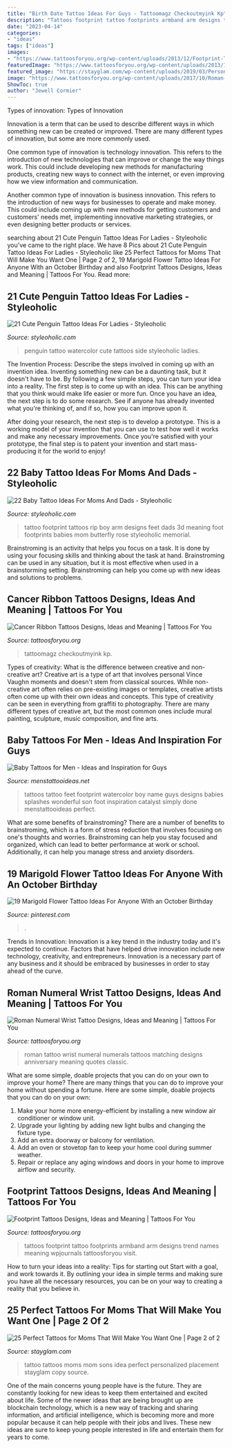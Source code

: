 ```yaml
---
title: "Birth Date Tattoo Ideas For Guys - Tattoomagz Checkoutmyink Kp"
description: "Tattoos footprint tattoo footprints armband arm designs trend names meaning wpjournals tattoosforyou visit"
date: "2023-04-14"
categories:
- "ideas"
tags: ["ideas"]
images:
- "https://www.tattoosforyou.org/wp-content/uploads/2013/12/Footprint-Tattoos-on-Arm.jpg"
featuredImage: "https://www.tattoosforyou.org/wp-content/uploads/2013/12/Footprint-Tattoos-on-Arm.jpg"
featured_image: "https://stayglam.com/wp-content/uploads/2019/03/Personalized-Baby-Tattoo.jpg"
image: "https://www.tattoosforyou.org/wp-content/uploads/2017/10/Roman-Numeral-Wrist-Tattoo-Ideas.jpg"
ShowToc: true
author: "Jewell Cormier"
---
```



Types of innovation:
Types of Innovation

Innovation is a term that can be used to describe different ways in which something new can be created or improved. There are many different types of innovation, but some are more commonly used.

One common type of innovation is technology innovation. This refers to the introduction of new technologies that can improve or change the way things work. This could include developing new methods for manufacturing products, creating new ways to connect with the internet, or even improving how we view information and communication.

Another common type of innovation is business innovation. This refers to the introduction of new ways for businesses to operate and make money. This could include coming up with new methods for getting customers and customers' needs met, implementing innovative marketing strategies, or even designing better products or services.

	

		
searching about 21 Cute Penguin Tattoo Ideas For Ladies - Styleoholic you've came to the right place. We have 8 Pics about 21 Cute Penguin Tattoo Ideas For Ladies - Styleoholic like 25 Perfect Tattoos for Moms That Will Make You Want One | Page 2 of 2, 19 Marigold Flower Tattoo Ideas For Anyone With an October Birthday and also Footprint Tattoos Designs, Ideas and Meaning | Tattoos For You. Read more:
		
    
## 21 Cute Penguin Tattoo Ideas For Ladies - Styleoholic

<img loading=lazy src="https://i.styleoholic.com/2017/08/Watercolor-penguin-tattoo-on-the-side.jpg" onerror="this.onerror=null;this.src='https://tse1.mm.bing.net/th?id=OIP.6qvFFI22OXZBgpYaDcFmoQAAAA&amp;pid=15.1';" alt="21 Cute Penguin Tattoo Ideas For Ladies - Styleoholic">

_Source: styleoholic.com_

>penguin tattoo watercolor cute tattoos side styleoholic ladies. 

	

The Invention Process: Describe the steps involved in coming up with an invention idea.
Inventing something new can be a daunting task, but it doesn't have to be. By following a few simple steps, you can turn your idea into a reality.
The first step is to come up with an idea. This can be anything that you think would make life easier or more fun. Once you have an idea, the next step is to do some research. See if anyone has already invented what you're thinking of, and if so, how you can improve upon it.

After doing your research, the next step is to develop a prototype. This is a working model of your invention that you can use to test how well it works and make any necessary improvements. Once you're satisfied with your prototype, the final step is to patent your invention and start mass-producing it for the world to enjoy!

    
## 22 Baby Tattoo Ideas For Moms And Dads - Styleoholic

<img loading=lazy src="https://i.styleoholic.com/2017/01/Baby-footprint-tattoo-on-the-arm.jpg" onerror="this.onerror=null;this.src='https://tse1.mm.bing.net/th?id=OIP.n0SNt57uPzkVM-ifcJvARQAAAA&amp;pid=15.1';" alt="22 Baby Tattoo Ideas For Moms And Dads - Styleoholic">

_Source: styleoholic.com_

>tattoo footprint tattoos rip boy arm designs feet dads 3d meaning foot footprints babies mom butterfly rose styleoholic memorial. 

	

Brainstroming is an activity that helps you focus on a task. It is done by using your focusing skills and thinking about the task at hand. Brainstroming can be used in any situation, but it is most effective when used in a brainstorming setting. Brainstroming can help you come up with new ideas and solutions to problems.

    
## Cancer Ribbon Tattoos Designs, Ideas And Meaning | Tattoos For You

<img loading=lazy src="https://www.tattoosforyou.org/wp-content/uploads/2013/10/Tattoo-Cancer-Ribbon.jpg" onerror="this.onerror=null;this.src='https://tse3.mm.bing.net/th?id=OIP.AWhc2kGFjaDATtbf7l477QHaJ4&amp;pid=15.1';" alt="Cancer Ribbon Tattoos Designs, Ideas and Meaning | Tattoos For You">

_Source: tattoosforyou.org_

>tattoomagz checkoutmyink kp. 

	

Types of creativity: What is the difference between creative and non-creative art?
Creative art is a type of art that involves personal Vince Vaughn moments and doesn't stem from classical sources. While non-creative art often relies on pre-existing images or templates, creative artists often come up with their own ideas and concepts. This type of creativity can be seen in everything from graffiti to photography. There are many different types of creative art, but the most common ones include mural painting, sculpture, music composition, and fine arts.

    
## Baby Tattoos For Men - Ideas And Inspiration For Guys

<img loading=lazy src="http://www.menstattooideas.net/tattooimages/2017/06/baby-tattoos-31.jpg" onerror="this.onerror=null;this.src='https://tse1.mm.bing.net/th?id=OIP.SVTXOsrP2Ds5ENmYRxDqjQHaNd&amp;pid=15.1';" alt="Baby Tattoos for Men - Ideas and Inspiration for Guys">

_Source: menstattooideas.net_

>tattoos tattoo feet footprint watercolor boy name guys designs babies splashes wonderful son foot inspiration catalyst simply done menstattooideas perfect. 

	

What are some benefits of brainstroming?
There are a number of benefits to brainstroming, which is a form of stress reduction that involves focusing on one's thoughts and worries. Brainstroming can help you stay focused and organized, which can lead to better performance at work or school. Additionally, it can help you manage stress and anxiety disorders.

    
## 19 Marigold Flower Tattoo Ideas For Anyone With An October Birthday

<img loading=lazy src="https://i.pinimg.com/736x/d8/7d/03/d87d03e5ae0eec9c00aac6d7f2e9df10.jpg" onerror="this.onerror=null;this.src='https://tse2.mm.bing.net/th?id=OIP.JivWDXEpedyMkuUTfMcZYgHaHa&amp;pid=15.1';" alt="19 Marigold Flower Tattoo Ideas For Anyone With an October Birthday">

_Source: pinterest.com_

>. 

	

Trends in Innovation:
Innovation is a key trend in the industry today and it's expected to continue. Factors that have helped drive innovation include new technology, creativity, and entrepreneurs. Innovation is a necessary part of any business and it should be embraced by businesses in order to stay ahead of the curve.

    
## Roman Numeral Wrist Tattoo Designs, Ideas And Meaning | Tattoos For You

<img loading=lazy src="https://www.tattoosforyou.org/wp-content/uploads/2017/10/Roman-Numeral-Wrist-Tattoo-Ideas.jpg" onerror="this.onerror=null;this.src='https://tse2.mm.bing.net/th?id=OIP.iDSjGTgHOSWM5IthRQJ4SgHaHa&amp;pid=15.1';" alt="Roman Numeral Wrist Tattoo Designs, Ideas and Meaning | Tattoos For You">

_Source: tattoosforyou.org_

>roman tattoo wrist numeral numerals tattoos matching designs anniversary meaning quotes classic. 

	

What are some simple, doable projects that you can do on your own to improve your home?
There are many things that you can do to improve your home without spending a fortune. Here are some simple, doable projects that you can do on your own:
1. Make your home more energy-efficient by installing a new window air conditioner or window unit.
2. Upgrade your lighting by adding new light bulbs and changing the fixture type.
3. Add an extra doorway or balcony for ventilation. 
4. Add an oven or stovetop fan to keep your home cool during summer weather. 
5. Repair or replace any aging windows and doors in your home to improve airflow and security.

    
## Footprint Tattoos Designs, Ideas And Meaning | Tattoos For You

<img loading=lazy src="https://www.tattoosforyou.org/wp-content/uploads/2013/12/Footprint-Tattoos-on-Arm.jpg" onerror="this.onerror=null;this.src='https://tse4.mm.bing.net/th?id=OIP.UbYkFixQNWibe13UQ_0lWgHaJ3&amp;pid=15.1';" alt="Footprint Tattoos Designs, Ideas and Meaning | Tattoos For You">

_Source: tattoosforyou.org_

>tattoos footprint tattoo footprints armband arm designs trend names meaning wpjournals tattoosforyou visit. 

	

How to turn your ideas into a reality: Tips for starting out
Start with a goal, and work towards it. By outlining your idea in simple terms and making sure you have all the necessary resources, you can be on your way to creating a reality that you believe in.

    
## 25 Perfect Tattoos For Moms That Will Make You Want One | Page 2 Of 2

<img loading=lazy src="https://stayglam.com/wp-content/uploads/2019/03/Personalized-Baby-Tattoo.jpg" onerror="this.onerror=null;this.src='https://tse4.mm.bing.net/th?id=OIP.NhCpED0igI6LxgWk8SJE-gAAAA&amp;pid=15.1';" alt="25 Perfect Tattoos for Moms That Will Make You Want One | Page 2 of 2">

_Source: stayglam.com_

>tattoo tattoos moms mom sons idea perfect personalized placement stayglam copy source. 

	

One of the main concerns young people have is the future. They are constantly looking for new ideas to keep them entertained and excited about life. Some of the newer ideas that are being brought up are blockchain technology, which is a new way of tracking and sharing information, and artificial intelligence, which is becoming more and more popular because it can help people with their jobs and lives. These new ideas are sure to keep young people interested in life and entertain them for years to come.

